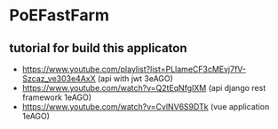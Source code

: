 # PoEFastFarm


## tutorial for build this applicaton
- https://www.youtube.com/playlist?list=PLlameCF3cMEvj7fV-Szcaz_ve303e4AxX (api with jwt 3eAGO)
- https://www.youtube.com/watch?v=Q2tEqNfgIXM (api django rest framework 1eAGO)
- https://www.youtube.com/watch?v=CvlNV6S9DTk (vue application 1eAGO)